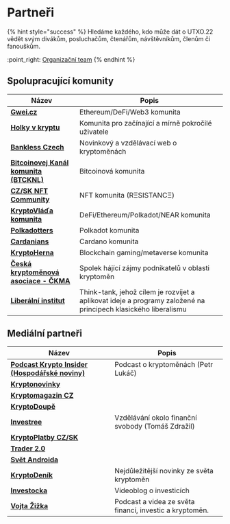 # Partneři

{% hint style="success" %}
Hledáme každého, kdo může dát o UTXO.22 vědět svým divákům, posluchačům, čtenářům, návštěvníkům, členům či fanouškům.

:point\_right: [Organizační team](organizacni-team/)
{% endhint %}

## Spolupracující komunity

| Název                                                                   | Popis                                                                                                          |
| ----------------------------------------------------------------------- | -------------------------------------------------------------------------------------------------------------- |
| [**Gwei.cz**](https://twitter.com/gweicz)                               | Ethereum/DeFi/Web3 komunita                                                                                    |
| [**Holky v kryptu**](https://twitter.com/holkyvkryptu)                  | Komunita pro začínající a mírně pokročilé uživatele                                                            |
| [**Bankless Czech**](https://twitter.com/banklesscz)                    | Novinkový a vzdělávací web o kryptoměnách                                                                      |
| [**Bitcoinovej Kanál komunita (BTCKNL)**](https://discord.gg/HWG9Erm)   | Bitcoinová komunita                                                                                            |
| [**CZ/SK NFT Community**](https://discord.gg/X4MV9Pn5P8)                | NFT komunita (RΞSISTANCΞ)                                                                                      |
| [**KryptoVláďa komunita**](https://discord.gg/RHmhNGN)                  | DeFi/Ethereum/Polkadot/NEAR komunita                                                                           |
| [**Polkadotters**](https://twitter.com/Polkadotters1)                   | Polkadot komunita                                                                                              |
| [**Cardanians**](https://twitter.com/Cardanians_io)                     | Cardano komunita                                                                                               |
| [**KryptoHerna**](https://twitter.com/hernakrypto)                      | Blockchain gaming/metaverse komunita                                                                           |
| [**Česká kryptoměnová asociace - ČKMA**](https://twitter.com/CeskaCkma) | Spolek hájící zájmy podnikatelů v oblasti kryptoměn                                                            |
| [**Liberální institut**](https://twitter.com/libinstcz)                 | Think-tank, jehož cílem je rozvíjet a aplikovat ideje a programy založené na principech klasického liberalismu |

## Mediální partneři

| Název                                                                                     | Popis                                                   |
| ----------------------------------------------------------------------------------------- | ------------------------------------------------------- |
| [**Podcast Krypto Insider (Hospodářské noviny)**](https://podcasty.hn.cz/krypto-insider/) | Podcast o kryptoměnách (Petr Lukáč)                     |
| [**Kryptonovinky**](https://www.kryptonovinky.sk/)                                        |                                                         |
| [**Kryptomagazin CZ**](https://kryptomagazin.cz/)                                         |                                                         |
| [**KryptoDoupě**](https://www.kryptodoupe.cz/)                                            |                                                         |
| [**Investree**](https://investree.cz/)                                                    | Vzdělávání okolo finanční svobody (Tomáš Zdražil)       |
| [**KryptoPlatby CZ/SK**](https://linktr.ee/kryptoplatby)                                  |                                                         |
| [**Trader 2.0**](https://twitter.com/Trader_20_)                                          |                                                         |
| [**Svět Androida**](https://www.svetandroida.cz/)                                         |                                                         |
| [**KryptoDeník**](https://www.instagram.com/kryptodenik/)                                 | Nejdůležitější novinky ze světa kryptoměn               |
| [**Investocka**](https://www.investocka.cz/)                                              | Videoblog o investicích                                 |
| [**Vojta Žižka**](https://twitter.com/VojtaZizka)                                         | Podcast a videa ze světa financí, investic a kryptoměn. |

